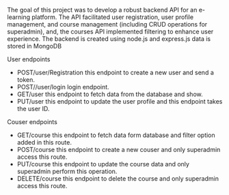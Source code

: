 The goal of this project was to develop a robust backend API for an e-learning platform. The API facilitated user registration, user profile management, and course management (including CRUD operations for superadmin), and, the courses API  implemented filtering to enhance user experience. The backend is created using node.js and express.js data is stored in MongoDB

User endpoints
- POST/user/Registration this endpoint to create a new user and send a token.
- POST//user/login  login endpoint.
- GET/user this endpoint to fetch data from the database and show.
- PUT/user  this endpoint to update the user profile  and this endpoint takes the user ID.

 Couser endpoints
- GET/course this endpoint to fetch data form database and filter option added in this route.
- POST/course this endpoint to create a new couser and only superadmin access this route.
- PUT/course this endpoint to update the course data and only superadmin perform this operation.
- DELETE/course this endpoint to delete the course and only superadmin access this route.
